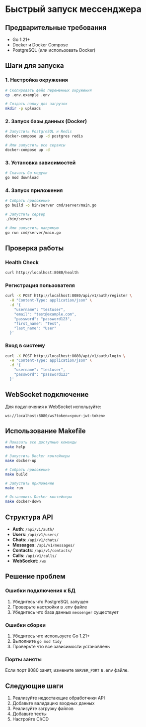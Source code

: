 # Быстрый запуск мессенджера

## Предварительные требования
- Go 1.21+
- Docker и Docker Compose
- PostgreSQL (или использовать Docker)

## Шаги для запуска

### 1. Настройка окружения
```bash
# Скопировать файл переменных окружения
cp .env.example .env

# Создать папку для загрузок
mkdir -p uploads
```

### 2. Запуск базы данных (Docker)
```bash
# Запустить PostgreSQL и Redis
docker-compose up -d postgres redis

# Или запустить все сервисы
docker-compose up -d
```

### 3. Установка зависимостей
```bash
# Скачать Go модули
go mod download
```

### 4. Запуск приложения
```bash
# Собрать приложение
go build -o bin/server cmd/server/main.go

# Запустить сервер
./bin/server

# Или запустить напрямую
go run cmd/server/main.go
```

## Проверка работы

### Health Check
```bash
curl http://localhost:8080/health
```

### Регистрация пользователя
```bash
curl -X POST http://localhost:8080/api/v1/auth/register \
  -H "Content-Type: application/json" \
  -d '{
    "username": "testuser",
    "email": "test@example.com",
    "password": "password123",
    "first_name": "Test",
    "last_name": "User"
  }'
```

### Вход в систему
```bash
curl -X POST http://localhost:8080/api/v1/auth/login \
  -H "Content-Type: application/json" \
  -d '{
    "username": "testuser",
    "password": "password123"
  }'
```

## WebSocket подключение

Для подключения к WebSocket используйте:
```
ws://localhost:8080/ws?token=<your-jwt-token>
```

## Использование Makefile

```bash
# Показать все доступные команды
make help

# Запустить Docker контейнеры
make docker-up

# Собрать приложение
make build

# Запустить приложение
make run

# Остановить Docker контейнеры
make docker-down
```

## Структура API

- **Auth**: `/api/v1/auth/`
- **Users**: `/api/v1/users/`
- **Chats**: `/api/v1/chats/`
- **Messages**: `/api/v1/messages/`
- **Contacts**: `/api/v1/contacts/`
- **Calls**: `/api/v1/calls/`
- **WebSocket**: `/ws`

## Решение проблем

### Ошибки подключения к БД
1. Убедитесь что PostgreSQL запущен
2. Проверьте настройки в .env файле
3. Убедитесь что база данных `messenger` существует

### Ошибки сборки
1. Убедитесь что используете Go 1.21+
2. Выполните `go mod tidy`
3. Проверьте что все зависимости установлены

### Порты заняты
Если порт 8080 занят, измените `SERVER_PORT` в .env файле.

## Следующие шаги

1. Реализуйте недостающие обработчики API
2. Добавьте валидацию входных данных
3. Реализуйте загрузку файлов
4. Добавьте тесты
5. Настройте CI/CD